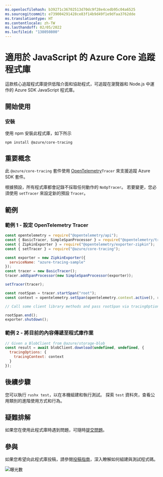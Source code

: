 ```yaml
---
ms.openlocfilehash: b39271c36702513d70dc9f28e4cedb95c04a6525
ms.sourcegitcommit: e739004291428ce83f14b9d49f1e9dfaa3762dde
ms.translationtype: HT
ms.contentlocale: zh-TW
ms.lasthandoff: 02/05/2022
ms.locfileid: "138050800"
---
```

# <a name="azure-core-tracing-library-for-javascript"></a>適用於 JavaScript 的 Azure Core 追蹤程式庫

這款核心追蹤程式庫提供低階介面和協助程式，可追蹤在瀏覽器和 Node.js 中運作的 Azure SDK JavaScript 程式庫。

## <a name="getting-started"></a>開始使用

### <a name="installation"></a>安裝

使用 npm 安裝此程式庫，如下所示

```
npm install @azure/core-tracing
```

## <a name="key-concepts"></a>重要概念

此 `@azure/core-tracing` 套件使用 [OpenTelemetry](https://opentelemetry.io/)`Tracer` 來支援追蹤 Azure SDK 套件。

根據預設，所有程式庫都會記錄不採取任何動作的 `NoOpTracer`。
若要變更，您必須使用 `setTracer` 來設定新的預設 `Tracer`。

## <a name="examples"></a>範例

### <a name="example-1---setting-an-opentelemetry-tracer"></a>範例 1 - 設定 OpenTelemetry Tracer

```js
const opentelemetry = require("@opentelemetry/api");
const { BasicTracer, SimpleSpanProcessor } = require("@opentelemetry/tracing");
const { ZipkinExporter } = require("@opentelemetry/exporter-zipkin");
const { setTracer } = require("@azure/core-tracing");

const exporter = new ZipkinExporter({
  serviceName: "azure-tracing-sample"
});
const tracer = new BasicTracer();
tracer.addSpanProcessor(new SimpleSpanProcessor(exporter));

setTracer(tracer);

const rootSpan = tracer.startSpan("root");
const context = opentelemetry.setSpan(opentelemetry.context.active(), rootSpan);

// Call some client library methods and pass rootSpan via tracingOptions.

rootSpan.end();
exporter.shutdown();
```

### <a name="example-2---passing-current-context-to-library-operations"></a>範例 2 - 將目前的內容傳遞至程式庫作業

```js
// Given a BlobClient from @azure/storage-blob
const result = await blobClient.download(undefined, undefined, {
  tracingOptions: {
    tracingContext: context
  }
});
```

## <a name="next-steps"></a>後續步驟

您可以執行 `rushx test`，以在本機組建和執行測試。 探索 `test` 資料夾，查看公用類別的進階使用方式和行為。

## <a name="troubleshooting"></a>疑難排解

如果您在使用此程式庫時遇到問題，可隨時[提交問題](https://github.com/Azure/azure-sdk-for-js/issues/new)。

## <a name="contributing"></a>參與

如果您希望向此程式庫投稿，請參閱[投稿指南](https://github.com/Azure/azure-sdk-for-js/blob/main/CONTRIBUTING.md)，深入瞭解如何組建與測試程式碼。

![曝光數](https://azure-sdk-impressions.azurewebsites.net/api/impressions/azure-sdk-for-js%2Fsdk%2Fcore%2Fcore-tracing%2FREADME.png)
